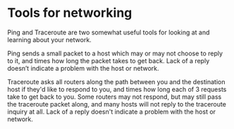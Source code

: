 # Tools for networking
Ping and Traceroute are two somewhat useful tools for looking at and learning about your network.

Ping sends a small packet to a host which may or may not choose to reply to it, and times how long the packet takes to get back. Lack of a reply doesn’t indicate a problem with the host or network.

Traceroute asks all routers along the path between you and the destination host if they'd like to respond to you, and times how long each of 3 requests take to get back to you. Some routers may not respond, but may still pass the traceroute packet along, and many hosts will not reply to the traceroute inquiry at all. Lack of a reply doesn't indicate a problem with the host or network.
